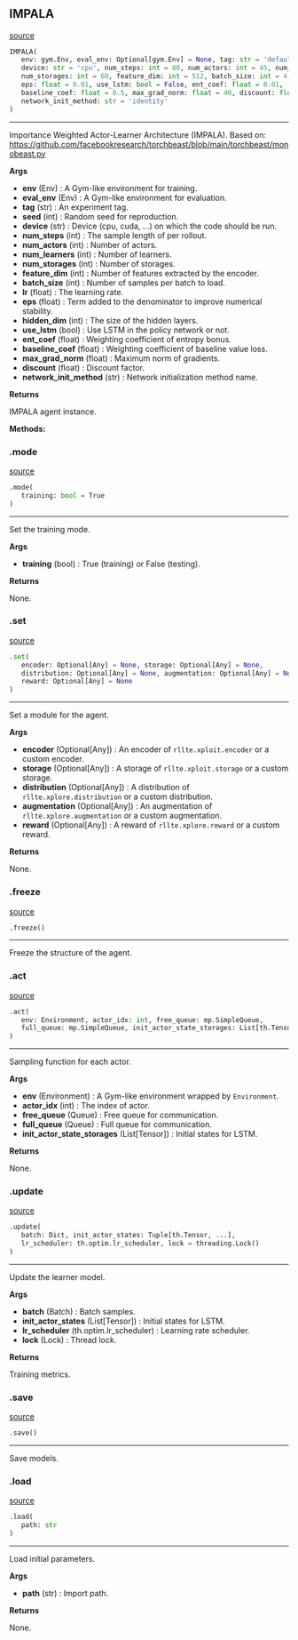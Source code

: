 #


## IMPALA
[source](https://github.com/RLE-Foundation/rllte/blob/main/rllte/xploit/agent/impala.py/#L89)
```python 
IMPALA(
   env: gym.Env, eval_env: Optional[gym.Env] = None, tag: str = 'default', seed: int = 1,
   device: str = 'cpu', num_steps: int = 80, num_actors: int = 45, num_learners: int = 4,
   num_storages: int = 60, feature_dim: int = 512, batch_size: int = 4, lr: float = 0.0004,
   eps: float = 0.01, use_lstm: bool = False, ent_coef: float = 0.01,
   baseline_coef: float = 0.5, max_grad_norm: float = 40, discount: float = 0.99,
   network_init_method: str = 'identity'
)
```


---
Importance Weighted Actor-Learner Architecture (IMPALA).
Based on: https://github.com/facebookresearch/torchbeast/blob/main/torchbeast/monobeast.py


**Args**

* **env** (Env) : A Gym-like environment for training.
* **eval_env** (Env) : A Gym-like environment for evaluation.
* **tag** (str) : An experiment tag.
* **seed** (int) : Random seed for reproduction.
* **device** (str) : Device (cpu, cuda, ...) on which the code should be run.
* **num_steps** (int) : The sample length of per rollout.
* **num_actors** (int) : Number of actors.
* **num_learners** (int) : Number of learners.
* **num_storages** (int) : Number of storages.
* **feature_dim** (int) : Number of features extracted by the encoder.
* **batch_size** (int) : Number of samples per batch to load.
* **lr** (float) : The learning rate.
* **eps** (float) : Term added to the denominator to improve numerical stability.
* **hidden_dim** (int) : The size of the hidden layers.
* **use_lstm** (bool) : Use LSTM in the policy network or not.
* **ent_coef** (float) : Weighting coefficient of entropy bonus.
* **baseline_coef** (float) : Weighting coefficient of baseline value loss.
* **max_grad_norm** (float) : Maximum norm of gradients.
* **discount** (float) : Discount factor.
* **network_init_method** (str) : Network initialization method name.



**Returns**

IMPALA agent instance.


**Methods:**


### .mode
[source](https://github.com/RLE-Foundation/rllte/blob/main/rllte/xploit/agent/impala.py/#L212)
```python
.mode(
   training: bool = True
)
```

---
Set the training mode.


**Args**

* **training** (bool) : True (training) or False (testing).


**Returns**

None.

### .set
[source](https://github.com/RLE-Foundation/rllte/blob/main/rllte/xploit/agent/impala.py/#L225)
```python
.set(
   encoder: Optional[Any] = None, storage: Optional[Any] = None,
   distribution: Optional[Any] = None, augmentation: Optional[Any] = None,
   reward: Optional[Any] = None
)
```

---
Set a module for the agent.


**Args**

* **encoder** (Optional[Any]) : An encoder of `rllte.xploit.encoder` or a custom encoder.
* **storage** (Optional[Any]) : A storage of `rllte.xploit.storage` or a custom storage.
* **distribution** (Optional[Any]) : A distribution of `rllte.xplore.distribution` or a custom distribution.
* **augmentation** (Optional[Any]) : An augmentation of `rllte.xplore.augmentation` or a custom augmentation.
* **reward** (Optional[Any]) : A reward of `rllte.xplore.reward` or a custom reward.


**Returns**

None.

### .freeze
[source](https://github.com/RLE-Foundation/rllte/blob/main/rllte/xploit/agent/impala.py/#L255)
```python
.freeze()
```

---
Freeze the structure of the agent.

### .act
[source](https://github.com/RLE-Foundation/rllte/blob/main/rllte/xploit/agent/impala.py/#L278)
```python
.act(
   env: Environment, actor_idx: int, free_queue: mp.SimpleQueue,
   full_queue: mp.SimpleQueue, init_actor_state_storages: List[th.Tensor]
)
```

---
Sampling function for each actor.


**Args**

* **env** (Environment) : A Gym-like environment wrapped by `Environment`.
* **actor_idx** (int) : The index of actor.
* **free_queue** (Queue) : Free queue for communication.
* **full_queue** (Queue) : Full queue for communication.
* **init_actor_state_storages** (List[Tensor]) : Initial states for LSTM.


**Returns**

None.

### .update
[source](https://github.com/RLE-Foundation/rllte/blob/main/rllte/xploit/agent/impala.py/#L338)
```python
.update(
   batch: Dict, init_actor_states: Tuple[th.Tensor, ...],
   lr_scheduler: th.optim.lr_scheduler, lock = threading.Lock()
)
```

---
Update the learner model.


**Args**

* **batch** (Batch) : Batch samples.
* **init_actor_states** (List[Tensor]) : Initial states for LSTM.
* **lr_scheduler** (th.optim.lr_scheduler) : Learning rate scheduler.
* **lock** (Lock) : Thread lock.


**Returns**

Training metrics.

### .save
[source](https://github.com/RLE-Foundation/rllte/blob/main/rllte/xploit/agent/impala.py/#L401)
```python
.save()
```

---
Save models.

### .load
[source](https://github.com/RLE-Foundation/rllte/blob/main/rllte/xploit/agent/impala.py/#L409)
```python
.load(
   path: str
)
```

---
Load initial parameters.


**Args**

* **path** (str) : Import path.


**Returns**

None.
